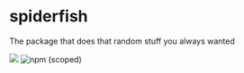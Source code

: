 # spiderfish
The package that does that random stuff you always wanted

![](https://img.shields.io/github/issues/DirkViljoen/spiderfish.svg)
![npm (scoped)](https://img.shields.io/github/v/DirkViljoen/spiderfish.svg)
